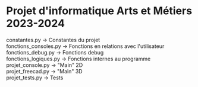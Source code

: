 # Projet d'informatique Arts et Métiers 2023-2024
constantes.py           -> Constantes du projet  
fonctions_consoles.py   -> Fonctions en relations avec l'utilisateur  
fonctions_debug.py      -> Fonctions debug  
fonctions_logiques.py   -> Fonctions internes au programme  
projet_console.py       -> "Main" 2D  
projet_freecad.py       -> "Main" 3D  
projet_tests.py         -> Tests
